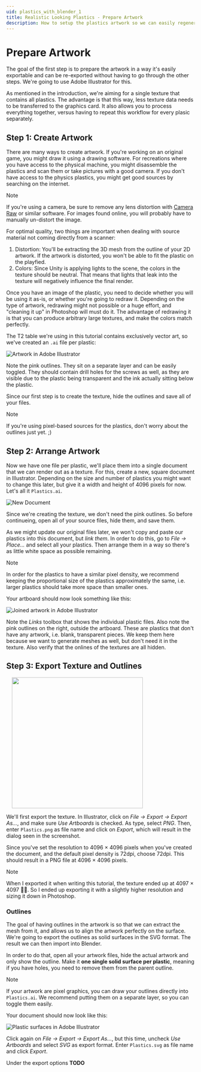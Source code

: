 ```yaml
---
uid: plastics_with_blender_1
title: Realistic Looking Plastics - Prepare Artwork
description: How to setup the plastics artwork so we can easily regenerate the texture.
---
```


# Prepare Artwork

The goal of the first step is to prepare the artwork in a way it's easily exportable and can be re-exported without having to go through the other steps. We're going to use Adobe Illustrator for this.

As mentioned in the introduction, we're aiming for a single texture that contains all plastics. The advantage is that this way, less texture data needs to be transferred to the graphics card. It also allows you to process everything together, versus having to repeat this workflow for every plasic separately.

## Step 1: Create Artwork

There are many ways to create artwork. If you're working on an original game, you might draw it using a drawing software. For recreations where you have access to the physical machine, you might disassemble the plastics and scan them or take pictures with a good camera. If you don't have access to the physics plastics, you might get good sources by searching on the internet.

> [!note]
> If you're using a camera, be sure to remove any lens distortion with [Camera Raw](https://helpx.adobe.com/camera-raw/using/supported-cameras.html) or similar software. For images found online, you will probably have to manually un-distort the image.

For optimal quality, two things are important when dealing with source material not coming directly from a scanner:

1. Distortion: You'll be extracting the 3D mesh from the outline of your 2D artwork. If the artwork is distorted, you won't be able to fit the plastic on the playfied.
2. Colors: Since Unity is applying lights to the scene, the colors in the texture should be neutral. That means that lights that leak into the texture will negatively influence the final render.

Once you have an image of the plastic, you need to decide whether you will be using it as-is, or whether you're going to redraw it. Depending on the type of artwork, redrawing might not possible or a huge effort, and "cleaning it up" in Photoshop will must do it. The advantage of redrawing it is that you can produce arbitrary large textures, and make the colors match perfectly.

The T2 table we're using in this tutorial contains exclusively vector art, so we've created an `.ai` file per plastic:

![Artwork in Adobe Illustrator](illustrator-separate-artwork.png)

Note the pink outlines. They sit on a separate layer and can be easily toggled. They should contain drill holes for the screws as well, as they are visible due to the plastic being transparent and the ink actually sitting below the plastic.

Since our first step is to create the texture, hide the outlines and save all of your files.

> [!note]
> If you're using pixel-based sources for the plastics, don't worry about the outlines just yet. ;)

## Step 2: Arrange Artwork

Now we have one file per plastic, we'll place them into a single document that we can render out as a texture. For this, create a new, square document in Illustrator. Depending on the size and number of plastics you might want to change this later, but give it a width and height of 4096 pixels for now. Let's all it `Plastics.ai`.

![New Document](illustrator-new-document.png)

Since we're creating the texture, we don't need the pink outlines. So before continueing, open all of your source files, hide them, and save them.

As we might update our original files later, we won't copy and paste our plastics into this document, but *link them*. In order to do this, go to *File -> Place...* and select all your plastics. Then arrange them in a way so there's as little white space as possible remaining. 

> [!note]
> In order for the plastics to have a similar pixel density, we recommend keeping the proportional size of the plastics approximately the same, i.e. larger plastics should take more space than smaller ones.

Your artboard should now look something like this:

![Joined artwork in Adobe Illustrator](illustrator-joined-artwork.png)

Note the *Links* toolbox that shows the individual plastic files. Also note the pink outlines on the right, outside the artboard. These are plastics that don't have any artwork, i.e. blank, transparent pieces. We keep them here because we want to generate meshes as well, but don't need it in the texture. Also verify that the onlines of the textures are all hidden.

## Step 3: Export Texture and Outlines

<img src="illustrator-export-texture.png" width="350" class="img-responsive pull-right" style="margin-left: 15px">

We'll first export the texture. In Illustrator, click on *File -> Export -> Export As...*, and make sure *Use Artboards* is checked. As type, select *PNG*. Then, enter `Plastics.png` as file name and click on *Export*, which will result in the dialog seen in the screenshot.

Since you've set the resolution to 4096 × 4096 pixels when you've created the document, and the default pixel density is 72dpi, choose 72dpi. This should result in a PNG file at 4096 × 4096 pixels.

> [!note]
> When I exported it when writing this tutorial, the texture ended up at 4097 × 4097 🤦‍♂. So I ended up exporting it with a slightly higher resolution and sizing it down in Photoshop.

### Outlines

The goal of having outlines in the artwork is so that we can extract the mesh from it, and allows us to align the artwork perfectly on the surface. We're going to export the outlines as solid surfaces in the SVG format. The result we can then import into Blender.

In order to do that, open all your artwork files, hide the actual artwork and only show the outline. Make it **one single solid surface per plastic**, meaning if you have holes, you need to remove them from the parent outline.

> [!note]
> If your artwork are pixel graphics, you can draw your outlines directly into `Plastics.ai`. We recommend putting them on a separate layer, so you can toggle them easily.

Your document should now look like this:

![Plastic surfaces in Adobe Illustrator](illustrator-joined-artwork.png)

Click again on *File -> Export -> Export As...*, but this time, uncheck *Use Artboards* and select *SVG* as export format. Enter `Plastics.svg` as file name and click *Export*.

Under the export options **TODO**